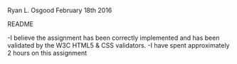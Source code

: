 Ryan L. Osgood
February 18th 2016

README

-I believe the assignment has been correctly implemented and has been validated by the W3C HTML5 & CSS validators.
-I have spent approximately 2 hours on this assignment

